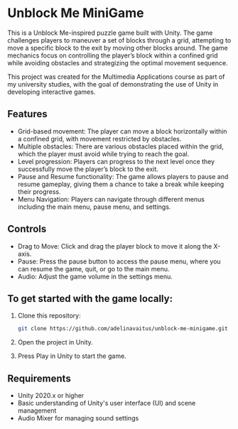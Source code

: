 # Unblock Me MiniGame 

This is a Unblock Me-inspired puzzle game built with Unity. The game challenges players to maneuver a set of blocks through a grid, attempting to move a specific block to the exit by moving other blocks around. The game mechanics focus on controlling the player’s block within a confined grid while avoiding obstacles and strategizing the optimal movement sequence.

This project was created for the Multimedia Applications course as part of my university studies, with the goal of demonstrating the use of Unity in developing interactive games.

## Features 
- Grid-based movement: The player can move a block horizontally within a confined grid, with movement restricted by obstacles.
- Multiple obstacles: There are various obstacles placed within the grid, which the player must avoid while trying to reach the goal.
- Level progression: Players can progress to the next level once they successfully move the player’s block to the exit.
- Pause and Resume functionality: The game allows players to pause and resume gameplay, giving them a chance to take a break while keeping their progress.
- Menu Navigation: Players can navigate through different menus including the main menu, pause menu, and settings.

## Controls
- Drag to Move: Click and drag the player block to move it along the X-axis.
-  Pause: Press the pause button to access the pause menu, where you can resume the game, quit, or go to the main menu.
- Audio: Adjust the game volume in the settings menu.


 ## To get started with the game locally:

1. Clone this repository:

   ```bash
   git clone https://github.com/adelinavaitus/unblock-me-minigame.git

2. Open the project in Unity.

3. Press Play in Unity to start the game.


## Requirements
- Unity 2020.x or higher
- Basic understanding of Unity's user interface (UI) and scene management
- Audio Mixer for managing sound settings
